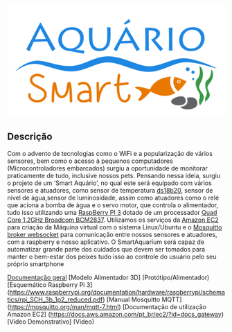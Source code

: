 <p align="center">
  <img src= "/Design/Logo/Logo.png"
  width="700" heigth="700"><br>
</p>


## Descrição

Com o advento de tecnologias como o WiFi e a popularização de vários sensores, bem como
o acesso à pequenos computadores (Microcontroladores embarcados) surgiu a
oportunidade de monitorar praticamente de tudo, inclusive nossos pets. Pensando nessa
ideia, surgiu o projeto de um ‘Smart Aquário’, no qual este será equipado
com vários sensores e atuadores, como sensor de temperatura [ds18b20](https://portal.vidadesilicio.com.br/sensor-de-temperatura-ds18b20/), sensor de nível de água,sensor de luminosidade,  assim como atuadores como o relé que aciona a bomba de água e o servo motor, que controla o alimentador, tudo isso utilizando uma [RaspBerry PI 3](https://www.raspberrypi.org/products/raspberry-pi-3-model-b/) dotado de um processador [Quad Core 1.2GHz Broadcom BCM2837](https://www.raspberrypi.org/documentation/hardware/raspberrypi/bcm2837/README.md). Utilizamos os serviços da [Amazon EC2](https://us-west-2.console.aws.amazon.com/ec2/home?region=us-west-2#Home:) para criação da Máquina virtual com o sistema Linux/Ubuntu e o [Mosquitto broker websocket](https://mosquitto.org/) para comunicação entre nossos sensores e atuadores, com a raspberry e nosso aplicativo. O SmartAquarium será capaz de automatizar grande parte dos cuidados que devem ser tomados para manter o bem-estar dos peixes tudo isso ao controle do usuário pelo seu próprio smartphone

[Documentação geral](/Documentação)
[Modelo Alimentador 3D] (Protótipo/Alimentador)
[Esquemático Raspberry Pi 3] (https://www.raspberrypi.org/documentation/hardware/raspberrypi/schematics/rpi_SCH_3b_1p2_reduced.pdf)
[Manual Mosquitto MQTT] (https://mosquitto.org/man/mqtt-7.html)
[Documentação de utilização Amazon EC2] (https://docs.aws.amazon.com/pt_br/ec2/?id=docs_gateway)
[Video Demonstrativo] (Video)


